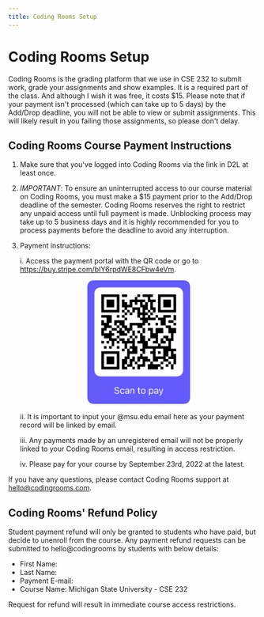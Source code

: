 ```yaml
---
title: Coding Rooms Setup
---
```


# Coding Rooms Setup

Coding Rooms is the grading platform that we use in CSE 232 to submit work, grade your assignments and show examples. It is a required part of the class. And although I wish it was free, it costs $15. Please note that if your payment isn't processed (which can take up to 5 days) by the Add/Drop deadline, you will not be able to view or submit assignments. This will likely result in you failing those assignments, so please don't delay.  

## Coding Rooms Course Payment Instructions
1.	Make sure that you've logged into Coding Rooms via the link in D2L at least once.

2.	*IMPORTANT*: To ensure an uninterrupted access to our course material on Coding Rooms, you must make a $15 payment prior to the Add/Drop deadline of the semester. 
Coding Rooms reserves the right to restrict any unpaid access until full payment is made.
Unblocking process may take up to 5 business days and it is highly recommended for you to process payments before the deadline to avoid any interruption.

3.	Payment instructions:

    i.	Access the payment portal with the QR code or go to <https://buy.stripe.com/bIY6rpdWE8CFbw4eVm>.
    
    <div align="center">
    <img src="assets/images/coding_rooms_setup/QR_2022Fall_MSU_CSE232_JoshuaNahum.png" style="width:208px;height:250px;">
    </div> 
   
    ii.	It is important to input your @msu.edu email here as your payment record will be linked by email.
 
    iii. Any payments made by an unregistered email will not be properly linked to your Coding Rooms email, resulting in access restriction.
   
    iv. Please pay for your course by September 23rd, 2022 at the latest.

If you have any questions, please contact Coding Rooms support at <hello@codingrooms.com>.

## Coding Rooms' Refund Policy
Student payment refund will only be granted to students who have paid, but decide to unenroll from the course. Any payment refund requests can be submitted to hello@codingrooms by students with below details:

*   First Name:
*   Last Name:
*   Payment E-mail:
*   Course Name: Michigan State University - CSE 232

Request for refund will result in immediate course access restrictions.
